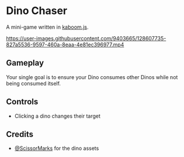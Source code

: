 [kaboom.js]: https://kaboomjs.com/

# Dino Chaser

A mini-game written in [kaboom.js][kaboom.js].

https://user-images.githubusercontent.com/9403665/128607735-827a5536-9597-460a-8eaa-4e81ec396977.mp4

## Gameplay

Your single goal is to ensure your Dino consumes other Dinos while not being consumed itself.

## Controls

- Clicking a dino changes their target

## Credits

[@ScissorMarks]: https://arks.itch.io/dino-characters

- [@ScissorMarks][@ScissorMarks] for the dino assets
